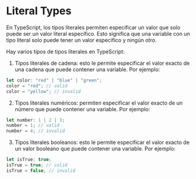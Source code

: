 # Literal Types

En TypeScript, los tipos literales permiten especificar un valor que solo puede ser un valor literal específico. Esto significa que una variable con un tipo literal solo puede tener un valor específico y ningún otro.

Hay varios tipos de tipos literales en TypeScript:

1. Tipos literales de cadena: esto le permite especificar el valor exacto de una cadena que puede contener una variable. Por ejemplo:

```ts
let color: "red" | "blue" | "green";
color = "red"; // valid
color = "yellow"; // invalid
```

2. Tipos literales numéricos: permiten especificar el valor exacto de un número que puede contener una variable. Por ejemplo:

```ts
let number: 1 | 2 | 3;
number = 1; // valid
number = 4; // invalid
```

3. Tipos literales booleanos: esto le permite especificar el valor exacto de un valor booleano que puede contener una variable. Por ejemplo:

```ts
let isTrue: true;
isTrue = true; // valid
isTrue = false; // invalid
```
